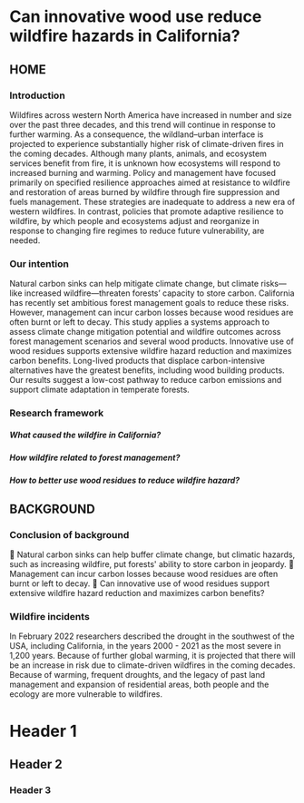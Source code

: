 # Can innovative wood use reduce wildfire hazards in California?

## HOME 

### Introduction

Wildfires across western North America have increased in number and size over the past three decades, and this trend will continue in response to further warming. As a consequence, the wildland–urban interface is projected to experience substantially higher risk of climate-driven fires in the coming decades. Although many plants, animals, and ecosystem services benefit from fire, it is unknown how ecosystems will respond to increased burning and warming. Policy and management have focused primarily on specified resilience approaches aimed at resistance to wildfire and restoration of areas burned by wildfire through fire suppression and fuels management. These strategies are inadequate to address a new era of western wildfires. In contrast, policies that promote adaptive resilience to wildfire, by which people and ecosystems adjust and reorganize in response to changing fire regimes to reduce future vulnerability, are needed.

### Our intention
Natural carbon sinks can help mitigate climate change, but climate risks—like increased wildfire—threaten forests’ capacity to store carbon. California has recently set ambitious forest management goals to reduce these risks. However, management can incur carbon losses because wood residues are often burnt or left to decay. This study applies a systems approach to assess climate change mitigation potential and wildfire outcomes across forest management scenarios and several wood products. Innovative use of wood residues supports extensive wildfire hazard reduction and maximizes carbon benefits. Long-lived products that displace carbon-intensive alternatives have the greatest benefits, including wood building products. Our results suggest a low-cost pathway to reduce carbon emissions and support climate adaptation in temperate forests. 

### Research framework
##### What caused the wildfire in California?
##### How wildfire related to forest management?
##### How to better use wood residues to reduce wildfire hazard?


## BACKGROUND 
### Conclusion of background
	Natural carbon sinks can help buffer climate change, but climatic hazards, such as increasing wildfire, put forests' ability to store carbon in jeopardy. 
	Management can incur carbon losses because wood residues are often burnt or left to decay.
	Can innovative use of wood residues support extensive wildfire hazard reduction and maximizes carbon benefits?

### Wildfire incidents
In February 2022 researchers described the drought in the southwest of the USA, including California, in the years 2000 - 2021 as the most severe in 1,200 years. Because of further global warming, it is projected that there will be an increase in risk due to climate-driven wildfires in the coming decades. Because of warming, frequent droughts, and the legacy of past land management and expansion of residential areas, both people and the ecology are more vulnerable to wildfires.

# Header 1
## Header 2
### Header 3

<script src="https://cdn.plot.ly/plotly-latest.min.js"></script>

<div>                            <div id="bee6c959-dc06-4013-a69b-c96fac743782" class="plotly-graph-div" style="height:500px; width:100%;"></div>            <script type="text/javascript">                                    window.PLOTLYENV=window.PLOTLYENV || {};                                    if (document.getElementById("bee6c959-dc06-4013-a69b-c96fac743782")) {                    Plotly.newPlot(                        "bee6c959-dc06-4013-a69b-c96fac743782",                        [{"lat":[37.765206,34.095286,33.835292,38.004922,34.139728,35.373292,34.085286,33.881683,37.871592,34.057361,33.867514,34.180839,34.216394,33.158092,33.831406,33.779742,39.728494,34.012236,32.640053,36.825228,34.073903,33.89585,37.977978,33.875294,33.641133,37.322997,37.687925,38.544906,35.768842,34.028622,33.940014,32.794772,34.068622,33.036986,33.119208,38.249358,38.677958,34.092233,33.709186,37.548269,36.746842,33.870292,33.773906,33.88835,34.142508,34.136119,36.32745,33.916403,37.668819,33.747519,34.426389,34.128344,33.660297,33.981681,33.720578,33.961681,33.683947,33.931958,32.767828,33.522525,33.668078,33.853628,34.686786,37.681875,38.134147,33.768322,34.052233,33.930292,36.961336,37.797428,37.302164,37.428272,33.600022,37.639097,34.016506,34.062511,33.942467,37.386053,38.297539,32.678108,33.618911,33.902236,38.107419,37.804364,33.195869,34.063344,33.787794,34.197506,34.579433,37.441883,33.889461,34.147786,33.782519,38.232417,33.983069,38.027975,33.872236,37.662431,34.055228,36.065231,34.1064,40.586539,34.055569,33.849183,37.485214,34.1064,37.935758,33.95335,38.790733,34.080564,38.752122,38.581572,36.677736,34.108344,33.426972,32.715328,37.774931,37.339386,37.724931,33.143372,37.562992,37.973536,37.779928,33.745572,34.420831,37.354108,34.391664,36.974117,34.953033,34.019453,38.440467,32.838383,34.269447,33.954736,37.654656,37.957703,37.368831,33.493639,34.107231,33.83585,37.73965,36.207728,37.494658,33.74585,37.593392,34.097511,38.356578,38.104086,34.274639,34.536108,36.330228,33.200036,37.910078,36.910231,34.068622,33.751342,33.979178,38.678517,33.888625,39.140447,34.033625],"lon":[-122.241636,-118.127014,-117.914503,-121.805789,-118.035344,-119.018711,-117.960897,-118.117011,-122.272747,-118.480511,-117.998117,-118.308967,-119.037603,-117.350594,-118.282017,-116.465292,-121.837478,-117.688944,-117.084197,-119.702919,-117.313656,-118.220072,-122.031072,-117.566439,-117.918669,-122.032183,-122.470208,-121.740517,-119.247053,-117.810336,-118.132569,-116.962528,-118.027567,-117.291983,-117.086422,-122.039967,-121.176058,-117.435047,-117.953669,-121.988572,-119.772586,-117.925339,-117.941447,-118.308961,-118.255075,-117.865339,-119.645683,-118.352575,-122.080797,-116.971967,-117.300878,-117.20865,-117.999225,-118.225072,-116.215561,-118.353131,-117.794694,-117.946172,-117.023083,-117.707553,-117.327261,-118.133956,-118.154164,-121.768008,-121.272219,-118.195617,-118.243686,-118.211461,-120.060717,-121.216053,-120.482967,-121.906625,-117.671994,-120.996878,-118.113753,-118.122847,-117.229672,-122.08385,-122.286864,-117.099197,-117.928947,-118.081733,-122.569703,-122.271114,-117.379483,-117.650889,-117.853111,-119.177053,-118.116461,-122.143019,-118.159792,-118.144517,-117.228647,-122.636653,-118.096736,-121.884681,-117.870336,-121.874678,-117.752306,-119.016767,-117.593108,-122.391675,-117.182539,-118.388408,-122.236356,-117.370325,-122.34775,-117.396156,-121.235783,-118.072847,-121.288006,-121.4944,-121.6555,-117.289764,-117.611992,-117.157256,-122.419417,-121.894956,-122.156078,-117.166144,-122.325525,-122.531086,-121.978014,-117.867833,-119.698189,-121.955236,-118.542586,-122.030797,-120.435719,-118.491192,-122.714431,-116.973917,-118.781483,-118.212017,-122.40775,-121.290781,-122.03635,-117.148364,-118.057847,-118.340628,-121.425222,-119.347339,-120.846594,-117.826167,-122.043831,-117.648389,-121.987744,-122.256636,-119.229006,-117.291158,-119.292058,-117.242536,-122.065183,-121.756894,-117.938953,-117.993992,-118.032844,-121.773297,-117.813111,-121.616911,-117.043086],"marker":{"color":"#CC543A","size":5},"text":["Alameda","Alhambra","Anaheim","Antioch","Arcadia","Bakersfield","Baldwin Park","Bellflower","Berkeley","Brentwood","Buena Park","Burbank","Camarillo","Carlsbad","Carson","Cathedral City","Chico","Chino","Chula Vista","Clovis","Colton","Compton","Concord","Corona","Costa Mesa","Cupertino","Daly City","Davis","Delano","Diamond Bar","Downey","El Cajon","El Monte","Encinitas","Escondido","Fairfield","Folsom","Fontana","Fountain Valley","Fremont","Fresno","Fullerton","Garden Grove","Gardena","Glendale","Glendora","Hanford","Hawthorne","Hayward","Hemet","Hesperia","Highland","Huntington Beach","Huntington Park","Indio","Inglewood","Irvine","La Habra","La Mesa","Laguna Niguel","Lake Elsinore","Lakewood","Lancaster","Livermore","Lodi","Long Beach","Los Angeles","Lynwood","Madera","Manteca","Merced","Milpitas","Mission Viejo","Modesto","Montebello","Monterey Park","Moreno Valley","Mountain View","Napa","National City","Newport Beach","Norwalk","Novato","Oakland","Oceanside","Ontario","Orange","Oxnard","Palmdale","Palo Alto","Paramount","Pasadena","Perris","Petaluma","Pico Rivera","Pittsburg","Placentia","Pleasanton","Pomona","Porterville","Rancho Cucamonga","Redding","Redlands","Redondo Beach","Redwood City","Rialto","Richmond","Riverside","Rocklin","Rosemead","Roseville","Sacramento","Salinas","San Bernardino","San Clemente","San Diego","San Francisco","San Jose","San Leandro","San Marcos","San Mateo","San Rafael","San Ramon","Santa Ana","Santa Barbara","Santa Clara","Santa Clarita","Santa Cruz","Santa Maria","Santa Monica","Santa Rosa","Santee","Simi Valley","South Gate","South San Francisco","Stockton","Sunnyvale","Temecula","Thousand Oaks","Torrance","Tracy","Tulare","Turlock","Tustin","Union City","Upland","Vacaville","Vallejo","Ventura","Victorville","Visalia","Vista","Walnut Creek","Watsonville","West Covina","Westminster","Whittier","Woodland","Yorba Linda","Yuba City","Yucaipa"],"type":"scattermapbox"},{"hoverinfo":"text","hovertemplate":"<b>Facility Name</b> bigcity2['close_plant_name'] <br><b>Distance to major city</b>bigcity2['close_plant_dist']","lat":[37.719987,35.576448,33.586491,37.719987,35.576448,35.547497,33.586491,33.586491,37.719987,35.547497,33.586491,35.547497,35.547497,33.586491,35.547497,33.586491,39.480996,33.586491,33.586491,36.688823,33.586491,35.547497,37.719987,33.586491,33.586491,37.090154,37.090154,38.524353,35.719097,33.586491,33.586491,33.586491,33.586491,33.586491,33.586491,38.524353,38.831829,33.586491,33.586491,37.719987,36.688823,33.586491,33.586491,35.547497,35.547497,33.586491,36.569581,35.547497,37.719987,33.586491,33.586491,33.586491,33.586491,35.547497,33.586491,35.547497,33.586491,33.586491,33.586491,33.586491,33.586491,33.586491,35.576448,37.719987,37.943945,33.586491,35.547497,35.547497,37.107146,37.912473,37.186982,37.719987,33.586491,37.718988,35.547497,35.576448,33.586491,37.090154,38.524353,33.586491,33.586491,33.586491,38.46454832,37.719987,33.586491,33.586491,33.586491,35.547497,35.576448,37.090154,33.586491,35.576448,33.586491,38.46454832,33.586491,37.719987,33.586491,37.719987,33.586491,35.953929,33.586491,40.675837,33.586491,35.547497,37.090154,33.586491,38.524353,33.586491,38.831829,35.576448,38.831829,38.691304,37.090154,33.586491,33.586491,33.586491,37.090154,37.090154,37.719987,33.586491,37.090154,38.46454832,37.719987,33.586491,35.547497,37.090154,35.547497,37.090154,35.719097,35.547497,38.46454832,33.586491,35.547497,35.547497,37.090154,37.943945,37.090154,33.586491,35.576448,35.547497,37.719987,35.95409644,37.718988,33.586491,37.719987,33.586491,38.524353,38.524353,35.547497,33.586491,36.569581,33.586491,37.719987,37.090154,33.586491,33.586491,33.586491,38.691304,33.586491,39.461387,33.586491],"lon":[-121.488451,-119.005818,-116.087907,-121.488451,-119.005818,-119.075265,-116.087907,-116.087907,-121.488451,-119.075265,-116.087907,-119.075265,-119.075265,-116.087907,-119.075265,-116.087907,-121.565567,-116.087907,-116.087907,-119.723405,-116.087907,-119.075265,-121.488451,-116.087907,-116.087907,-122.273326,-122.273326,-121.903077,-119.234588,-116.087907,-116.087907,-116.087907,-116.087907,-116.087907,-116.087907,-121.903077,-121.313601,-116.087907,-116.087907,-121.488451,-119.723405,-116.087907,-116.087907,-119.075265,-119.075265,-116.087907,-119.418984,-119.075265,-121.488451,-116.087907,-116.087907,-116.087907,-116.087907,-119.075265,-116.087907,-119.075265,-116.087907,-116.087907,-116.087907,-116.087907,-116.087907,-116.087907,-119.005818,-121.488451,-121.330053,-116.087907,-119.075265,-119.075265,-120.248871,-121.261706,-120.490162,-121.488451,-116.087907,-120.895545,-119.075265,-119.005818,-116.087907,-122.273326,-121.903077,-116.087907,-116.087907,-116.087907,-123.0410353,-121.488451,-116.087907,-116.087907,-116.087907,-119.075265,-119.005818,-122.273326,-116.087907,-119.005818,-116.087907,-123.0410353,-116.087907,-121.488451,-116.087907,-121.488451,-116.087907,-119.046308,-116.087907,-122.380149,-116.087907,-119.075265,-122.273326,-116.087907,-121.903077,-116.087907,-121.313601,-119.005818,-121.313601,-121.737132,-122.273326,-116.087907,-116.087907,-116.087907,-122.273326,-122.273326,-121.488451,-116.087907,-122.273326,-123.0410353,-121.488451,-116.087907,-119.075265,-122.273326,-119.075265,-122.273326,-119.234588,-119.075265,-123.0410353,-116.087907,-119.075265,-119.075265,-122.273326,-121.330053,-122.273326,-116.087907,-119.005818,-119.075265,-121.488451,-119.0489178,-120.895545,-116.087907,-121.488451,-116.087907,-121.903077,-121.903077,-119.075265,-116.087907,-119.418984,-116.087907,-121.488451,-122.273326,-116.087907,-116.087907,-116.087907,-121.737132,-116.087907,-121.556893,-116.087907],"marker":{"color":"#78C2C4","size":5},"text":["Tracy Biomass Power","DTE Mt. Poso Cogen","Greenleaf Desert View Power","Tracy Biomass Power","DTE Mt. Poso Cogen","Rio Bravo Poso Proposed Conversion","Greenleaf Desert View Power","Greenleaf Desert View Power","Tracy Biomass Power","Rio Bravo Poso Proposed Conversion","Greenleaf Desert View Power","Rio Bravo Poso Proposed Conversion","Rio Bravo Poso Proposed Conversion","Greenleaf Desert View Power","Rio Bravo Poso Proposed Conversion","Greenleaf Desert View Power","Covanta Pacific Oroville Power","Greenleaf Desert View Power","Greenleaf Desert View Power","Rio Bravo Fresno Biomass Power","Greenleaf Desert View Power","Rio Bravo Poso Proposed Conversion","Tracy Biomass Power","Greenleaf Desert View Power","Greenleaf Desert View Power","Big Creek Sawmill","Big Creek Sawmill","Dixon Ridge Farms Gasifier Power Pilot","Covanta Delano Power","Greenleaf Desert View Power","Greenleaf Desert View Power","Greenleaf Desert View Power","Greenleaf Desert View Power","Greenleaf Desert View Power","Greenleaf Desert View Power","Dixon Ridge Farms Gasifier Power Pilot","Rio Bravo Rocklin Biomass Power","Greenleaf Desert View Power","Greenleaf Desert View Power","Tracy Biomass Power","Rio Bravo Fresno Biomass Power","Greenleaf Desert View Power","Greenleaf Desert View Power","Rio Bravo Poso Proposed Conversion","Rio Bravo Poso Proposed Conversion","Greenleaf Desert View Power","Dinuba Energy","Rio Bravo Poso Proposed Conversion","Tracy Biomass Power","Greenleaf Desert View Power","Greenleaf Desert View Power","Greenleaf Desert View Power","Greenleaf Desert View Power","Rio Bravo Poso Proposed Conversion","Greenleaf Desert View Power","Rio Bravo Poso Proposed Conversion","Greenleaf Desert View Power","Greenleaf Desert View Power","Greenleaf Desert View Power","Greenleaf Desert View Power","Greenleaf Desert View Power","Greenleaf Desert View Power","DTE Mt. Poso Cogen","Tracy Biomass Power","DTE Stockton Biomass Power","Greenleaf Desert View Power","Rio Bravo Poso Proposed Conversion","Rio Bravo Poso Proposed Conversion","Chowchilla II Biomass Power","Stockton CoGen","Merced Power","Tracy Biomass Power","Greenleaf Desert View Power","Central Valley Ag Grinding","Rio Bravo Poso Proposed Conversion","DTE Mt. Poso Cogen","Greenleaf Desert View Power","Big Creek Sawmill","Dixon Ridge Farms Gasifier Power Pilot","Greenleaf Desert View Power","Greenleaf Desert View Power","Greenleaf Desert View Power","Berry's Sawmill, Inc.","Tracy Biomass Power","Greenleaf Desert View Power","Greenleaf Desert View Power","Greenleaf Desert View Power","Rio Bravo Poso Proposed Conversion","DTE Mt. Poso Cogen","Big Creek Sawmill","Greenleaf Desert View Power","DTE Mt. Poso Cogen","Greenleaf Desert View Power","Berry's Sawmill, Inc.","Greenleaf Desert View Power","Tracy Biomass Power","Greenleaf Desert View Power","Tracy Biomass Power","Greenleaf Desert View Power","Sierra Biomass Power Corp.","Greenleaf Desert View Power","Sierra Pacific (Redding Division)","Greenleaf Desert View Power","Rio Bravo Poso Proposed Conversion","Big Creek Sawmill","Greenleaf Desert View Power","Dixon Ridge Farms Gasifier Power Pilot","Greenleaf Desert View Power","Rio Bravo Rocklin Biomass Power","DTE Mt. Poso Cogen","Rio Bravo Rocklin Biomass Power","DTE Woodland Biomass Power","Big Creek Sawmill","Greenleaf Desert View Power","Greenleaf Desert View Power","Greenleaf Desert View Power","Big Creek Sawmill","Big Creek Sawmill","Tracy Biomass Power","Greenleaf Desert View Power","Big Creek Sawmill","Berry's Sawmill, Inc.","Tracy Biomass Power","Greenleaf Desert View Power","Rio Bravo Poso Proposed Conversion","Big Creek Sawmill","Rio Bravo Poso Proposed Conversion","Big Creek Sawmill","Covanta Delano Power","Rio Bravo Poso Proposed Conversion","Berry's Sawmill, Inc.","Greenleaf Desert View Power","Rio Bravo Poso Proposed Conversion","Rio Bravo Poso Proposed Conversion","Big Creek Sawmill","DTE Stockton Biomass Power","Big Creek Sawmill","Greenleaf Desert View Power","DTE Mt. Poso Cogen","Rio Bravo Poso Proposed Conversion","Tracy Biomass Power","Sierra Forest Products (Terra Bella)","Central Valley Ag Grinding","Greenleaf Desert View Power","Tracy Biomass Power","Greenleaf Desert View Power","Dixon Ridge Farms Gasifier Power Pilot","Dixon Ridge Farms Gasifier Power Pilot","Rio Bravo Poso Proposed Conversion","Greenleaf Desert View Power","Dinuba Energy","Greenleaf Desert View Power","Tracy Biomass Power","Big Creek Sawmill","Greenleaf Desert View Power","Greenleaf Desert View Power","Greenleaf Desert View Power","DTE Woodland Biomass Power","Greenleaf Desert View Power","Apex Lumber","Greenleaf Desert View Power"],"type":"scattermapbox"},{"lat":[37.765206,37.719987],"line":{"color":"grey","width":0.5},"lon":[-122.241636,-121.488451],"mode":"lines","opacity":0.8,"showlegend":false,"type":"scattermapbox"},{"lat":[34.095286,35.576448],"line":{"color":"grey","width":0.5},"lon":[-118.127014,-119.005818],"mode":"lines","opacity":0.8,"showlegend":false,"type":"scattermapbox"},{"lat":[33.835292,33.586491],"line":{"color":"grey","width":0.5},"lon":[-117.914503,-116.087907],"mode":"lines","opacity":0.8,"showlegend":false,"type":"scattermapbox"},{"lat":[38.004922,37.719987],"line":{"color":"grey","width":0.5},"lon":[-121.805789,-121.488451],"mode":"lines","opacity":0.8,"showlegend":false,"type":"scattermapbox"},{"lat":[34.139728,35.576448],"line":{"color":"grey","width":0.5},"lon":[-118.035344,-119.005818],"mode":"lines","opacity":0.8,"showlegend":false,"type":"scattermapbox"},{"lat":[35.373292,35.547497],"line":{"color":"grey","width":0.5},"lon":[-119.018711,-119.075265],"mode":"lines","opacity":0.8,"showlegend":false,"type":"scattermapbox"},{"lat":[34.085286,33.586491],"line":{"color":"grey","width":0.5},"lon":[-117.960897,-116.087907],"mode":"lines","opacity":0.8,"showlegend":false,"type":"scattermapbox"},{"lat":[33.881683,33.586491],"line":{"color":"grey","width":0.5},"lon":[-118.117011,-116.087907],"mode":"lines","opacity":0.8,"showlegend":false,"type":"scattermapbox"},{"lat":[37.871592,37.719987],"line":{"color":"grey","width":0.5},"lon":[-122.272747,-121.488451],"mode":"lines","opacity":0.8,"showlegend":false,"type":"scattermapbox"},{"lat":[34.057361,35.547497],"line":{"color":"grey","width":0.5},"lon":[-118.480511,-119.075265],"mode":"lines","opacity":0.8,"showlegend":false,"type":"scattermapbox"},{"lat":[33.867514,33.586491],"line":{"color":"grey","width":0.5},"lon":[-117.998117,-116.087907],"mode":"lines","opacity":0.8,"showlegend":false,"type":"scattermapbox"},{"lat":[34.180839,35.547497],"line":{"color":"grey","width":0.5},"lon":[-118.308967,-119.075265],"mode":"lines","opacity":0.8,"showlegend":false,"type":"scattermapbox"},{"lat":[34.216394,35.547497],"line":{"color":"grey","width":0.5},"lon":[-119.037603,-119.075265],"mode":"lines","opacity":0.8,"showlegend":false,"type":"scattermapbox"},{"lat":[33.158092,33.586491],"line":{"color":"grey","width":0.5},"lon":[-117.350594,-116.087907],"mode":"lines","opacity":0.8,"showlegend":false,"type":"scattermapbox"},{"lat":[33.831406,35.547497],"line":{"color":"grey","width":0.5},"lon":[-118.282017,-119.075265],"mode":"lines","opacity":0.8,"showlegend":false,"type":"scattermapbox"},{"lat":[33.779742,33.586491],"line":{"color":"grey","width":0.5},"lon":[-116.465292,-116.087907],"mode":"lines","opacity":0.8,"showlegend":false,"type":"scattermapbox"},{"lat":[39.728494,39.480996],"line":{"color":"grey","width":0.5},"lon":[-121.837478,-121.565567],"mode":"lines","opacity":0.8,"showlegend":false,"type":"scattermapbox"},{"lat":[34.012236,33.586491],"line":{"color":"grey","width":0.5},"lon":[-117.688944,-116.087907],"mode":"lines","opacity":0.8,"showlegend":false,"type":"scattermapbox"},{"lat":[32.640053,33.586491],"line":{"color":"grey","width":0.5},"lon":[-117.084197,-116.087907],"mode":"lines","opacity":0.8,"showlegend":false,"type":"scattermapbox"},{"lat":[36.825228,36.688823],"line":{"color":"grey","width":0.5},"lon":[-119.702919,-119.723405],"mode":"lines","opacity":0.8,"showlegend":false,"type":"scattermapbox"},{"lat":[34.073903,33.586491],"line":{"color":"grey","width":0.5},"lon":[-117.313656,-116.087907],"mode":"lines","opacity":0.8,"showlegend":false,"type":"scattermapbox"},{"lat":[33.89585,35.547497],"line":{"color":"grey","width":0.5},"lon":[-118.220072,-119.075265],"mode":"lines","opacity":0.8,"showlegend":false,"type":"scattermapbox"},{"lat":[37.977978,37.719987],"line":{"color":"grey","width":0.5},"lon":[-122.031072,-121.488451],"mode":"lines","opacity":0.8,"showlegend":false,"type":"scattermapbox"},{"lat":[33.875294,33.586491],"line":{"color":"grey","width":0.5},"lon":[-117.566439,-116.087907],"mode":"lines","opacity":0.8,"showlegend":false,"type":"scattermapbox"},{"lat":[33.641133,33.586491],"line":{"color":"grey","width":0.5},"lon":[-117.918669,-116.087907],"mode":"lines","opacity":0.8,"showlegend":false,"type":"scattermapbox"},{"lat":[37.322997,37.090154],"line":{"color":"grey","width":0.5},"lon":[-122.032183,-122.273326],"mode":"lines","opacity":0.8,"showlegend":false,"type":"scattermapbox"},{"lat":[37.687925,37.090154],"line":{"color":"grey","width":0.5},"lon":[-122.470208,-122.273326],"mode":"lines","opacity":0.8,"showlegend":false,"type":"scattermapbox"},{"lat":[38.544906,38.524353],"line":{"color":"grey","width":0.5},"lon":[-121.740517,-121.903077],"mode":"lines","opacity":0.8,"showlegend":false,"type":"scattermapbox"},{"lat":[35.768842,35.719097],"line":{"color":"grey","width":0.5},"lon":[-119.247053,-119.234588],"mode":"lines","opacity":0.8,"showlegend":false,"type":"scattermapbox"},{"lat":[34.028622,33.586491],"line":{"color":"grey","width":0.5},"lon":[-117.810336,-116.087907],"mode":"lines","opacity":0.8,"showlegend":false,"type":"scattermapbox"},{"lat":[33.940014,33.586491],"line":{"color":"grey","width":0.5},"lon":[-118.132569,-116.087907],"mode":"lines","opacity":0.8,"showlegend":false,"type":"scattermapbox"},{"lat":[32.794772,33.586491],"line":{"color":"grey","width":0.5},"lon":[-116.962528,-116.087907],"mode":"lines","opacity":0.8,"showlegend":false,"type":"scattermapbox"},{"lat":[34.068622,33.586491],"line":{"color":"grey","width":0.5},"lon":[-118.027567,-116.087907],"mode":"lines","opacity":0.8,"showlegend":false,"type":"scattermapbox"},{"lat":[33.036986,33.586491],"line":{"color":"grey","width":0.5},"lon":[-117.291983,-116.087907],"mode":"lines","opacity":0.8,"showlegend":false,"type":"scattermapbox"},{"lat":[33.119208,33.586491],"line":{"color":"grey","width":0.5},"lon":[-117.086422,-116.087907],"mode":"lines","opacity":0.8,"showlegend":false,"type":"scattermapbox"},{"lat":[38.249358,38.524353],"line":{"color":"grey","width":0.5},"lon":[-122.039967,-121.903077],"mode":"lines","opacity":0.8,"showlegend":false,"type":"scattermapbox"},{"lat":[38.677958,38.831829],"line":{"color":"grey","width":0.5},"lon":[-121.176058,-121.313601],"mode":"lines","opacity":0.8,"showlegend":false,"type":"scattermapbox"},{"lat":[34.092233,33.586491],"line":{"color":"grey","width":0.5},"lon":[-117.435047,-116.087907],"mode":"lines","opacity":0.8,"showlegend":false,"type":"scattermapbox"},{"lat":[33.709186,33.586491],"line":{"color":"grey","width":0.5},"lon":[-117.953669,-116.087907],"mode":"lines","opacity":0.8,"showlegend":false,"type":"scattermapbox"},{"lat":[37.548269,37.719987],"line":{"color":"grey","width":0.5},"lon":[-121.988572,-121.488451],"mode":"lines","opacity":0.8,"showlegend":false,"type":"scattermapbox"},{"lat":[36.746842,36.688823],"line":{"color":"grey","width":0.5},"lon":[-119.772586,-119.723405],"mode":"lines","opacity":0.8,"showlegend":false,"type":"scattermapbox"},{"lat":[33.870292,33.586491],"line":{"color":"grey","width":0.5},"lon":[-117.925339,-116.087907],"mode":"lines","opacity":0.8,"showlegend":false,"type":"scattermapbox"},{"lat":[33.773906,33.586491],"line":{"color":"grey","width":0.5},"lon":[-117.941447,-116.087907],"mode":"lines","opacity":0.8,"showlegend":false,"type":"scattermapbox"},{"lat":[33.88835,35.547497],"line":{"color":"grey","width":0.5},"lon":[-118.308961,-119.075265],"mode":"lines","opacity":0.8,"showlegend":false,"type":"scattermapbox"},{"lat":[34.142508,35.547497],"line":{"color":"grey","width":0.5},"lon":[-118.255075,-119.075265],"mode":"lines","opacity":0.8,"showlegend":false,"type":"scattermapbox"},{"lat":[34.136119,33.586491],"line":{"color":"grey","width":0.5},"lon":[-117.865339,-116.087907],"mode":"lines","opacity":0.8,"showlegend":false,"type":"scattermapbox"},{"lat":[36.32745,36.569581],"line":{"color":"grey","width":0.5},"lon":[-119.645683,-119.418984],"mode":"lines","opacity":0.8,"showlegend":false,"type":"scattermapbox"},{"lat":[33.916403,35.547497],"line":{"color":"grey","width":0.5},"lon":[-118.352575,-119.075265],"mode":"lines","opacity":0.8,"showlegend":false,"type":"scattermapbox"},{"lat":[37.668819,37.719987],"line":{"color":"grey","width":0.5},"lon":[-122.080797,-121.488451],"mode":"lines","opacity":0.8,"showlegend":false,"type":"scattermapbox"},{"lat":[33.747519,33.586491],"line":{"color":"grey","width":0.5},"lon":[-116.971967,-116.087907],"mode":"lines","opacity":0.8,"showlegend":false,"type":"scattermapbox"},{"lat":[34.426389,33.586491],"line":{"color":"grey","width":0.5},"lon":[-117.300878,-116.087907],"mode":"lines","opacity":0.8,"showlegend":false,"type":"scattermapbox"},{"lat":[34.128344,33.586491],"line":{"color":"grey","width":0.5},"lon":[-117.20865,-116.087907],"mode":"lines","opacity":0.8,"showlegend":false,"type":"scattermapbox"},{"lat":[33.660297,33.586491],"line":{"color":"grey","width":0.5},"lon":[-117.999225,-116.087907],"mode":"lines","opacity":0.8,"showlegend":false,"type":"scattermapbox"},{"lat":[33.981681,35.547497],"line":{"color":"grey","width":0.5},"lon":[-118.225072,-119.075265],"mode":"lines","opacity":0.8,"showlegend":false,"type":"scattermapbox"},{"lat":[33.720578,33.586491],"line":{"color":"grey","width":0.5},"lon":[-116.215561,-116.087907],"mode":"lines","opacity":0.8,"showlegend":false,"type":"scattermapbox"},{"lat":[33.961681,35.547497],"line":{"color":"grey","width":0.5},"lon":[-118.353131,-119.075265],"mode":"lines","opacity":0.8,"showlegend":false,"type":"scattermapbox"},{"lat":[33.683947,33.586491],"line":{"color":"grey","width":0.5},"lon":[-117.794694,-116.087907],"mode":"lines","opacity":0.8,"showlegend":false,"type":"scattermapbox"},{"lat":[33.931958,33.586491],"line":{"color":"grey","width":0.5},"lon":[-117.946172,-116.087907],"mode":"lines","opacity":0.8,"showlegend":false,"type":"scattermapbox"},{"lat":[32.767828,33.586491],"line":{"color":"grey","width":0.5},"lon":[-117.023083,-116.087907],"mode":"lines","opacity":0.8,"showlegend":false,"type":"scattermapbox"},{"lat":[33.522525,33.586491],"line":{"color":"grey","width":0.5},"lon":[-117.707553,-116.087907],"mode":"lines","opacity":0.8,"showlegend":false,"type":"scattermapbox"},{"lat":[33.668078,33.586491],"line":{"color":"grey","width":0.5},"lon":[-117.327261,-116.087907],"mode":"lines","opacity":0.8,"showlegend":false,"type":"scattermapbox"},{"lat":[33.853628,33.586491],"line":{"color":"grey","width":0.5},"lon":[-118.133956,-116.087907],"mode":"lines","opacity":0.8,"showlegend":false,"type":"scattermapbox"},{"lat":[34.686786,35.576448],"line":{"color":"grey","width":0.5},"lon":[-118.154164,-119.005818],"mode":"lines","opacity":0.8,"showlegend":false,"type":"scattermapbox"},{"lat":[37.681875,37.719987],"line":{"color":"grey","width":0.5},"lon":[-121.768008,-121.488451],"mode":"lines","opacity":0.8,"showlegend":false,"type":"scattermapbox"},{"lat":[38.134147,37.943945],"line":{"color":"grey","width":0.5},"lon":[-121.272219,-121.330053],"mode":"lines","opacity":0.8,"showlegend":false,"type":"scattermapbox"},{"lat":[33.768322,33.586491],"line":{"color":"grey","width":0.5},"lon":[-118.195617,-116.087907],"mode":"lines","opacity":0.8,"showlegend":false,"type":"scattermapbox"},{"lat":[34.052233,35.547497],"line":{"color":"grey","width":0.5},"lon":[-118.243686,-119.075265],"mode":"lines","opacity":0.8,"showlegend":false,"type":"scattermapbox"},{"lat":[33.930292,35.547497],"line":{"color":"grey","width":0.5},"lon":[-118.211461,-119.075265],"mode":"lines","opacity":0.8,"showlegend":false,"type":"scattermapbox"},{"lat":[36.961336,37.107146],"line":{"color":"grey","width":0.5},"lon":[-120.060717,-120.248871],"mode":"lines","opacity":0.8,"showlegend":false,"type":"scattermapbox"},{"lat":[37.797428,37.912473],"line":{"color":"grey","width":0.5},"lon":[-121.216053,-121.261706],"mode":"lines","opacity":0.8,"showlegend":false,"type":"scattermapbox"},{"lat":[37.302164,37.186982],"line":{"color":"grey","width":0.5},"lon":[-120.482967,-120.490162],"mode":"lines","opacity":0.8,"showlegend":false,"type":"scattermapbox"},{"lat":[37.428272,37.719987],"line":{"color":"grey","width":0.5},"lon":[-121.906625,-121.488451],"mode":"lines","opacity":0.8,"showlegend":false,"type":"scattermapbox"},{"lat":[33.600022,33.586491],"line":{"color":"grey","width":0.5},"lon":[-117.671994,-116.087907],"mode":"lines","opacity":0.8,"showlegend":false,"type":"scattermapbox"},{"lat":[37.639097,37.718988],"line":{"color":"grey","width":0.5},"lon":[-120.996878,-120.895545],"mode":"lines","opacity":0.8,"showlegend":false,"type":"scattermapbox"},{"lat":[34.016506,35.547497],"line":{"color":"grey","width":0.5},"lon":[-118.113753,-119.075265],"mode":"lines","opacity":0.8,"showlegend":false,"type":"scattermapbox"},{"lat":[34.062511,35.576448],"line":{"color":"grey","width":0.5},"lon":[-118.122847,-119.005818],"mode":"lines","opacity":0.8,"showlegend":false,"type":"scattermapbox"},{"lat":[33.942467,33.586491],"line":{"color":"grey","width":0.5},"lon":[-117.229672,-116.087907],"mode":"lines","opacity":0.8,"showlegend":false,"type":"scattermapbox"},{"lat":[37.386053,37.090154],"line":{"color":"grey","width":0.5},"lon":[-122.08385,-122.273326],"mode":"lines","opacity":0.8,"showlegend":false,"type":"scattermapbox"},{"lat":[38.297539,38.524353],"line":{"color":"grey","width":0.5},"lon":[-122.286864,-121.903077],"mode":"lines","opacity":0.8,"showlegend":false,"type":"scattermapbox"},{"lat":[32.678108,33.586491],"line":{"color":"grey","width":0.5},"lon":[-117.099197,-116.087907],"mode":"lines","opacity":0.8,"showlegend":false,"type":"scattermapbox"},{"lat":[33.618911,33.586491],"line":{"color":"grey","width":0.5},"lon":[-117.928947,-116.087907],"mode":"lines","opacity":0.8,"showlegend":false,"type":"scattermapbox"},{"lat":[33.902236,33.586491],"line":{"color":"grey","width":0.5},"lon":[-118.081733,-116.087907],"mode":"lines","opacity":0.8,"showlegend":false,"type":"scattermapbox"},{"lat":[38.107419,38.46454832],"line":{"color":"grey","width":0.5},"lon":[-122.569703,-123.0410353],"mode":"lines","opacity":0.8,"showlegend":false,"type":"scattermapbox"},{"lat":[37.804364,37.719987],"line":{"color":"grey","width":0.5},"lon":[-122.271114,-121.488451],"mode":"lines","opacity":0.8,"showlegend":false,"type":"scattermapbox"},{"lat":[33.195869,33.586491],"line":{"color":"grey","width":0.5},"lon":[-117.379483,-116.087907],"mode":"lines","opacity":0.8,"showlegend":false,"type":"scattermapbox"},{"lat":[34.063344,33.586491],"line":{"color":"grey","width":0.5},"lon":[-117.650889,-116.087907],"mode":"lines","opacity":0.8,"showlegend":false,"type":"scattermapbox"},{"lat":[33.787794,33.586491],"line":{"color":"grey","width":0.5},"lon":[-117.853111,-116.087907],"mode":"lines","opacity":0.8,"showlegend":false,"type":"scattermapbox"},{"lat":[34.197506,35.547497],"line":{"color":"grey","width":0.5},"lon":[-119.177053,-119.075265],"mode":"lines","opacity":0.8,"showlegend":false,"type":"scattermapbox"},{"lat":[34.579433,35.576448],"line":{"color":"grey","width":0.5},"lon":[-118.116461,-119.005818],"mode":"lines","opacity":0.8,"showlegend":false,"type":"scattermapbox"},{"lat":[37.441883,37.090154],"line":{"color":"grey","width":0.5},"lon":[-122.143019,-122.273326],"mode":"lines","opacity":0.8,"showlegend":false,"type":"scattermapbox"},{"lat":[33.889461,33.586491],"line":{"color":"grey","width":0.5},"lon":[-118.159792,-116.087907],"mode":"lines","opacity":0.8,"showlegend":false,"type":"scattermapbox"},{"lat":[34.147786,35.576448],"line":{"color":"grey","width":0.5},"lon":[-118.144517,-119.005818],"mode":"lines","opacity":0.8,"showlegend":false,"type":"scattermapbox"},{"lat":[33.782519,33.586491],"line":{"color":"grey","width":0.5},"lon":[-117.228647,-116.087907],"mode":"lines","opacity":0.8,"showlegend":false,"type":"scattermapbox"},{"lat":[38.232417,38.46454832],"line":{"color":"grey","width":0.5},"lon":[-122.636653,-123.0410353],"mode":"lines","opacity":0.8,"showlegend":false,"type":"scattermapbox"},{"lat":[33.983069,33.586491],"line":{"color":"grey","width":0.5},"lon":[-118.096736,-116.087907],"mode":"lines","opacity":0.8,"showlegend":false,"type":"scattermapbox"},{"lat":[38.027975,37.719987],"line":{"color":"grey","width":0.5},"lon":[-121.884681,-121.488451],"mode":"lines","opacity":0.8,"showlegend":false,"type":"scattermapbox"},{"lat":[33.872236,33.586491],"line":{"color":"grey","width":0.5},"lon":[-117.870336,-116.087907],"mode":"lines","opacity":0.8,"showlegend":false,"type":"scattermapbox"},{"lat":[37.662431,37.719987],"line":{"color":"grey","width":0.5},"lon":[-121.874678,-121.488451],"mode":"lines","opacity":0.8,"showlegend":false,"type":"scattermapbox"},{"lat":[34.055228,33.586491],"line":{"color":"grey","width":0.5},"lon":[-117.752306,-116.087907],"mode":"lines","opacity":0.8,"showlegend":false,"type":"scattermapbox"},{"lat":[36.065231,35.953929],"line":{"color":"grey","width":0.5},"lon":[-119.016767,-119.046308],"mode":"lines","opacity":0.8,"showlegend":false,"type":"scattermapbox"},{"lat":[34.1064,33.586491],"line":{"color":"grey","width":0.5},"lon":[-117.593108,-116.087907],"mode":"lines","opacity":0.8,"showlegend":false,"type":"scattermapbox"},{"lat":[40.586539,40.675837],"line":{"color":"grey","width":0.5},"lon":[-122.391675,-122.380149],"mode":"lines","opacity":0.8,"showlegend":false,"type":"scattermapbox"},{"lat":[34.055569,33.586491],"line":{"color":"grey","width":0.5},"lon":[-117.182539,-116.087907],"mode":"lines","opacity":0.8,"showlegend":false,"type":"scattermapbox"},{"lat":[33.849183,35.547497],"line":{"color":"grey","width":0.5},"lon":[-118.388408,-119.075265],"mode":"lines","opacity":0.8,"showlegend":false,"type":"scattermapbox"},{"lat":[37.485214,37.090154],"line":{"color":"grey","width":0.5},"lon":[-122.236356,-122.273326],"mode":"lines","opacity":0.8,"showlegend":false,"type":"scattermapbox"},{"lat":[34.1064,33.586491],"line":{"color":"grey","width":0.5},"lon":[-117.370325,-116.087907],"mode":"lines","opacity":0.8,"showlegend":false,"type":"scattermapbox"},{"lat":[37.935758,38.524353],"line":{"color":"grey","width":0.5},"lon":[-122.34775,-121.903077],"mode":"lines","opacity":0.8,"showlegend":false,"type":"scattermapbox"},{"lat":[33.95335,33.586491],"line":{"color":"grey","width":0.5},"lon":[-117.396156,-116.087907],"mode":"lines","opacity":0.8,"showlegend":false,"type":"scattermapbox"},{"lat":[38.790733,38.831829],"line":{"color":"grey","width":0.5},"lon":[-121.235783,-121.313601],"mode":"lines","opacity":0.8,"showlegend":false,"type":"scattermapbox"},{"lat":[34.080564,35.576448],"line":{"color":"grey","width":0.5},"lon":[-118.072847,-119.005818],"mode":"lines","opacity":0.8,"showlegend":false,"type":"scattermapbox"},{"lat":[38.752122,38.831829],"line":{"color":"grey","width":0.5},"lon":[-121.288006,-121.313601],"mode":"lines","opacity":0.8,"showlegend":false,"type":"scattermapbox"},{"lat":[38.581572,38.691304],"line":{"color":"grey","width":0.5},"lon":[-121.4944,-121.737132],"mode":"lines","opacity":0.8,"showlegend":false,"type":"scattermapbox"},{"lat":[36.677736,37.090154],"line":{"color":"grey","width":0.5},"lon":[-121.6555,-122.273326],"mode":"lines","opacity":0.8,"showlegend":false,"type":"scattermapbox"},{"lat":[34.108344,33.586491],"line":{"color":"grey","width":0.5},"lon":[-117.289764,-116.087907],"mode":"lines","opacity":0.8,"showlegend":false,"type":"scattermapbox"},{"lat":[33.426972,33.586491],"line":{"color":"grey","width":0.5},"lon":[-117.611992,-116.087907],"mode":"lines","opacity":0.8,"showlegend":false,"type":"scattermapbox"},{"lat":[32.715328,33.586491],"line":{"color":"grey","width":0.5},"lon":[-117.157256,-116.087907],"mode":"lines","opacity":0.8,"showlegend":false,"type":"scattermapbox"},{"lat":[37.774931,37.090154],"line":{"color":"grey","width":0.5},"lon":[-122.419417,-122.273326],"mode":"lines","opacity":0.8,"showlegend":false,"type":"scattermapbox"},{"lat":[37.339386,37.090154],"line":{"color":"grey","width":0.5},"lon":[-121.894956,-122.273326],"mode":"lines","opacity":0.8,"showlegend":false,"type":"scattermapbox"},{"lat":[37.724931,37.719987],"line":{"color":"grey","width":0.5},"lon":[-122.156078,-121.488451],"mode":"lines","opacity":0.8,"showlegend":false,"type":"scattermapbox"},{"lat":[33.143372,33.586491],"line":{"color":"grey","width":0.5},"lon":[-117.166144,-116.087907],"mode":"lines","opacity":0.8,"showlegend":false,"type":"scattermapbox"},{"lat":[37.562992,37.090154],"line":{"color":"grey","width":0.5},"lon":[-122.325525,-122.273326],"mode":"lines","opacity":0.8,"showlegend":false,"type":"scattermapbox"},{"lat":[37.973536,38.46454832],"line":{"color":"grey","width":0.5},"lon":[-122.531086,-123.0410353],"mode":"lines","opacity":0.8,"showlegend":false,"type":"scattermapbox"},{"lat":[37.779928,37.719987],"line":{"color":"grey","width":0.5},"lon":[-121.978014,-121.488451],"mode":"lines","opacity":0.8,"showlegend":false,"type":"scattermapbox"},{"lat":[33.745572,33.586491],"line":{"color":"grey","width":0.5},"lon":[-117.867833,-116.087907],"mode":"lines","opacity":0.8,"showlegend":false,"type":"scattermapbox"},{"lat":[34.420831,35.547497],"line":{"color":"grey","width":0.5},"lon":[-119.698189,-119.075265],"mode":"lines","opacity":0.8,"showlegend":false,"type":"scattermapbox"},{"lat":[37.354108,37.090154],"line":{"color":"grey","width":0.5},"lon":[-121.955236,-122.273326],"mode":"lines","opacity":0.8,"showlegend":false,"type":"scattermapbox"},{"lat":[34.391664,35.547497],"line":{"color":"grey","width":0.5},"lon":[-118.542586,-119.075265],"mode":"lines","opacity":0.8,"showlegend":false,"type":"scattermapbox"},{"lat":[36.974117,37.090154],"line":{"color":"grey","width":0.5},"lon":[-122.030797,-122.273326],"mode":"lines","opacity":0.8,"showlegend":false,"type":"scattermapbox"},{"lat":[34.953033,35.719097],"line":{"color":"grey","width":0.5},"lon":[-120.435719,-119.234588],"mode":"lines","opacity":0.8,"showlegend":false,"type":"scattermapbox"},{"lat":[34.019453,35.547497],"line":{"color":"grey","width":0.5},"lon":[-118.491192,-119.075265],"mode":"lines","opacity":0.8,"showlegend":false,"type":"scattermapbox"},{"lat":[38.440467,38.46454832],"line":{"color":"grey","width":0.5},"lon":[-122.714431,-123.0410353],"mode":"lines","opacity":0.8,"showlegend":false,"type":"scattermapbox"},{"lat":[32.838383,33.586491],"line":{"color":"grey","width":0.5},"lon":[-116.973917,-116.087907],"mode":"lines","opacity":0.8,"showlegend":false,"type":"scattermapbox"},{"lat":[34.269447,35.547497],"line":{"color":"grey","width":0.5},"lon":[-118.781483,-119.075265],"mode":"lines","opacity":0.8,"showlegend":false,"type":"scattermapbox"},{"lat":[33.954736,35.547497],"line":{"color":"grey","width":0.5},"lon":[-118.212017,-119.075265],"mode":"lines","opacity":0.8,"showlegend":false,"type":"scattermapbox"},{"lat":[37.654656,37.090154],"line":{"color":"grey","width":0.5},"lon":[-122.40775,-122.273326],"mode":"lines","opacity":0.8,"showlegend":false,"type":"scattermapbox"},{"lat":[37.957703,37.943945],"line":{"color":"grey","width":0.5},"lon":[-121.290781,-121.330053],"mode":"lines","opacity":0.8,"showlegend":false,"type":"scattermapbox"},{"lat":[37.368831,37.090154],"line":{"color":"grey","width":0.5},"lon":[-122.03635,-122.273326],"mode":"lines","opacity":0.8,"showlegend":false,"type":"scattermapbox"},{"lat":[33.493639,33.586491],"line":{"color":"grey","width":0.5},"lon":[-117.148364,-116.087907],"mode":"lines","opacity":0.8,"showlegend":false,"type":"scattermapbox"},{"lat":[34.107231,35.576448],"line":{"color":"grey","width":0.5},"lon":[-118.057847,-119.005818],"mode":"lines","opacity":0.8,"showlegend":false,"type":"scattermapbox"},{"lat":[33.83585,35.547497],"line":{"color":"grey","width":0.5},"lon":[-118.340628,-119.075265],"mode":"lines","opacity":0.8,"showlegend":false,"type":"scattermapbox"},{"lat":[37.73965,37.719987],"line":{"color":"grey","width":0.5},"lon":[-121.425222,-121.488451],"mode":"lines","opacity":0.8,"showlegend":false,"type":"scattermapbox"},{"lat":[36.207728,35.95409644],"line":{"color":"grey","width":0.5},"lon":[-119.347339,-119.0489178],"mode":"lines","opacity":0.8,"showlegend":false,"type":"scattermapbox"},{"lat":[37.494658,37.718988],"line":{"color":"grey","width":0.5},"lon":[-120.846594,-120.895545],"mode":"lines","opacity":0.8,"showlegend":false,"type":"scattermapbox"},{"lat":[33.74585,33.586491],"line":{"color":"grey","width":0.5},"lon":[-117.826167,-116.087907],"mode":"lines","opacity":0.8,"showlegend":false,"type":"scattermapbox"},{"lat":[37.593392,37.719987],"line":{"color":"grey","width":0.5},"lon":[-122.043831,-121.488451],"mode":"lines","opacity":0.8,"showlegend":false,"type":"scattermapbox"},{"lat":[34.097511,33.586491],"line":{"color":"grey","width":0.5},"lon":[-117.648389,-116.087907],"mode":"lines","opacity":0.8,"showlegend":false,"type":"scattermapbox"},{"lat":[38.356578,38.524353],"line":{"color":"grey","width":0.5},"lon":[-121.987744,-121.903077],"mode":"lines","opacity":0.8,"showlegend":false,"type":"scattermapbox"},{"lat":[38.104086,38.524353],"line":{"color":"grey","width":0.5},"lon":[-122.256636,-121.903077],"mode":"lines","opacity":0.8,"showlegend":false,"type":"scattermapbox"},{"lat":[34.274639,35.547497],"line":{"color":"grey","width":0.5},"lon":[-119.229006,-119.075265],"mode":"lines","opacity":0.8,"showlegend":false,"type":"scattermapbox"},{"lat":[34.536108,33.586491],"line":{"color":"grey","width":0.5},"lon":[-117.291158,-116.087907],"mode":"lines","opacity":0.8,"showlegend":false,"type":"scattermapbox"},{"lat":[36.330228,36.569581],"line":{"color":"grey","width":0.5},"lon":[-119.292058,-119.418984],"mode":"lines","opacity":0.8,"showlegend":false,"type":"scattermapbox"},{"lat":[33.200036,33.586491],"line":{"color":"grey","width":0.5},"lon":[-117.242536,-116.087907],"mode":"lines","opacity":0.8,"showlegend":false,"type":"scattermapbox"},{"lat":[37.910078,37.719987],"line":{"color":"grey","width":0.5},"lon":[-122.065183,-121.488451],"mode":"lines","opacity":0.8,"showlegend":false,"type":"scattermapbox"},{"lat":[36.910231,37.090154],"line":{"color":"grey","width":0.5},"lon":[-121.756894,-122.273326],"mode":"lines","opacity":0.8,"showlegend":false,"type":"scattermapbox"},{"lat":[34.068622,33.586491],"line":{"color":"grey","width":0.5},"lon":[-117.938953,-116.087907],"mode":"lines","opacity":0.8,"showlegend":false,"type":"scattermapbox"},{"lat":[33.751342,33.586491],"line":{"color":"grey","width":0.5},"lon":[-117.993992,-116.087907],"mode":"lines","opacity":0.8,"showlegend":false,"type":"scattermapbox"},{"lat":[33.979178,33.586491],"line":{"color":"grey","width":0.5},"lon":[-118.032844,-116.087907],"mode":"lines","opacity":0.8,"showlegend":false,"type":"scattermapbox"},{"lat":[38.678517,38.691304],"line":{"color":"grey","width":0.5},"lon":[-121.773297,-121.737132],"mode":"lines","opacity":0.8,"showlegend":false,"type":"scattermapbox"},{"lat":[33.888625,33.586491],"line":{"color":"grey","width":0.5},"lon":[-117.813111,-116.087907],"mode":"lines","opacity":0.8,"showlegend":false,"type":"scattermapbox"},{"lat":[39.140447,39.461387],"line":{"color":"grey","width":0.5},"lon":[-121.616911,-121.556893],"mode":"lines","opacity":0.8,"showlegend":false,"type":"scattermapbox"},{"lat":[34.033625,33.586491],"line":{"color":"grey","width":0.5},"lon":[-117.043086,-116.087907],"mode":"lines","opacity":0.8,"showlegend":false,"type":"scattermapbox"}],                        {"height":500,"mapbox":{"accesstoken":"pk.eyJ1IjoicWluZ2RvbmciLCJhIjoiY2wwaDBxbDNmMDQybTNrcG56Z3BnMDB1bSJ9.mQVcMNxXrnzKwuedYEcdAg","center":{"lat":36,"lon":-119},"style":"dark","zoom":5},"margin":{"b":0,"l":0,"r":0,"t":0},"showlegend":false,"template":{"data":{"barpolar":[{"marker":{"line":{"color":"#E5ECF6","width":0.5},"pattern":{"fillmode":"overlay","size":10,"solidity":0.2}},"type":"barpolar"}],"bar":[{"error_x":{"color":"#2a3f5f"},"error_y":{"color":"#2a3f5f"},"marker":{"line":{"color":"#E5ECF6","width":0.5},"pattern":{"fillmode":"overlay","size":10,"solidity":0.2}},"type":"bar"}],"carpet":[{"aaxis":{"endlinecolor":"#2a3f5f","gridcolor":"white","linecolor":"white","minorgridcolor":"white","startlinecolor":"#2a3f5f"},"baxis":{"endlinecolor":"#2a3f5f","gridcolor":"white","linecolor":"white","minorgridcolor":"white","startlinecolor":"#2a3f5f"},"type":"carpet"}],"choropleth":[{"colorbar":{"outlinewidth":0,"ticks":""},"type":"choropleth"}],"contourcarpet":[{"colorbar":{"outlinewidth":0,"ticks":""},"type":"contourcarpet"}],"contour":[{"colorbar":{"outlinewidth":0,"ticks":""},"colorscale":[[0.0,"#0d0887"],[0.1111111111111111,"#46039f"],[0.2222222222222222,"#7201a8"],[0.3333333333333333,"#9c179e"],[0.4444444444444444,"#bd3786"],[0.5555555555555556,"#d8576b"],[0.6666666666666666,"#ed7953"],[0.7777777777777778,"#fb9f3a"],[0.8888888888888888,"#fdca26"],[1.0,"#f0f921"]],"type":"contour"}],"heatmapgl":[{"colorbar":{"outlinewidth":0,"ticks":""},"colorscale":[[0.0,"#0d0887"],[0.1111111111111111,"#46039f"],[0.2222222222222222,"#7201a8"],[0.3333333333333333,"#9c179e"],[0.4444444444444444,"#bd3786"],[0.5555555555555556,"#d8576b"],[0.6666666666666666,"#ed7953"],[0.7777777777777778,"#fb9f3a"],[0.8888888888888888,"#fdca26"],[1.0,"#f0f921"]],"type":"heatmapgl"}],"heatmap":[{"colorbar":{"outlinewidth":0,"ticks":""},"colorscale":[[0.0,"#0d0887"],[0.1111111111111111,"#46039f"],[0.2222222222222222,"#7201a8"],[0.3333333333333333,"#9c179e"],[0.4444444444444444,"#bd3786"],[0.5555555555555556,"#d8576b"],[0.6666666666666666,"#ed7953"],[0.7777777777777778,"#fb9f3a"],[0.8888888888888888,"#fdca26"],[1.0,"#f0f921"]],"type":"heatmap"}],"histogram2dcontour":[{"colorbar":{"outlinewidth":0,"ticks":""},"colorscale":[[0.0,"#0d0887"],[0.1111111111111111,"#46039f"],[0.2222222222222222,"#7201a8"],[0.3333333333333333,"#9c179e"],[0.4444444444444444,"#bd3786"],[0.5555555555555556,"#d8576b"],[0.6666666666666666,"#ed7953"],[0.7777777777777778,"#fb9f3a"],[0.8888888888888888,"#fdca26"],[1.0,"#f0f921"]],"type":"histogram2dcontour"}],"histogram2d":[{"colorbar":{"outlinewidth":0,"ticks":""},"colorscale":[[0.0,"#0d0887"],[0.1111111111111111,"#46039f"],[0.2222222222222222,"#7201a8"],[0.3333333333333333,"#9c179e"],[0.4444444444444444,"#bd3786"],[0.5555555555555556,"#d8576b"],[0.6666666666666666,"#ed7953"],[0.7777777777777778,"#fb9f3a"],[0.8888888888888888,"#fdca26"],[1.0,"#f0f921"]],"type":"histogram2d"}],"histogram":[{"marker":{"pattern":{"fillmode":"overlay","size":10,"solidity":0.2}},"type":"histogram"}],"mesh3d":[{"colorbar":{"outlinewidth":0,"ticks":""},"type":"mesh3d"}],"parcoords":[{"line":{"colorbar":{"outlinewidth":0,"ticks":""}},"type":"parcoords"}],"pie":[{"automargin":true,"type":"pie"}],"scatter3d":[{"line":{"colorbar":{"outlinewidth":0,"ticks":""}},"marker":{"colorbar":{"outlinewidth":0,"ticks":""}},"type":"scatter3d"}],"scattercarpet":[{"marker":{"colorbar":{"outlinewidth":0,"ticks":""}},"type":"scattercarpet"}],"scattergeo":[{"marker":{"colorbar":{"outlinewidth":0,"ticks":""}},"type":"scattergeo"}],"scattergl":[{"marker":{"colorbar":{"outlinewidth":0,"ticks":""}},"type":"scattergl"}],"scattermapbox":[{"marker":{"colorbar":{"outlinewidth":0,"ticks":""}},"type":"scattermapbox"}],"scatterpolargl":[{"marker":{"colorbar":{"outlinewidth":0,"ticks":""}},"type":"scatterpolargl"}],"scatterpolar":[{"marker":{"colorbar":{"outlinewidth":0,"ticks":""}},"type":"scatterpolar"}],"scatter":[{"fillpattern":{"fillmode":"overlay","size":10,"solidity":0.2},"type":"scatter"}],"scatterternary":[{"marker":{"colorbar":{"outlinewidth":0,"ticks":""}},"type":"scatterternary"}],"surface":[{"colorbar":{"outlinewidth":0,"ticks":""},"colorscale":[[0.0,"#0d0887"],[0.1111111111111111,"#46039f"],[0.2222222222222222,"#7201a8"],[0.3333333333333333,"#9c179e"],[0.4444444444444444,"#bd3786"],[0.5555555555555556,"#d8576b"],[0.6666666666666666,"#ed7953"],[0.7777777777777778,"#fb9f3a"],[0.8888888888888888,"#fdca26"],[1.0,"#f0f921"]],"type":"surface"}],"table":[{"cells":{"fill":{"color":"#EBF0F8"},"line":{"color":"white"}},"header":{"fill":{"color":"#C8D4E3"},"line":{"color":"white"}},"type":"table"}]},"layout":{"annotationdefaults":{"arrowcolor":"#2a3f5f","arrowhead":0,"arrowwidth":1},"autotypenumbers":"strict","coloraxis":{"colorbar":{"outlinewidth":0,"ticks":""}},"colorscale":{"diverging":[[0,"#8e0152"],[0.1,"#c51b7d"],[0.2,"#de77ae"],[0.3,"#f1b6da"],[0.4,"#fde0ef"],[0.5,"#f7f7f7"],[0.6,"#e6f5d0"],[0.7,"#b8e186"],[0.8,"#7fbc41"],[0.9,"#4d9221"],[1,"#276419"]],"sequential":[[0.0,"#0d0887"],[0.1111111111111111,"#46039f"],[0.2222222222222222,"#7201a8"],[0.3333333333333333,"#9c179e"],[0.4444444444444444,"#bd3786"],[0.5555555555555556,"#d8576b"],[0.6666666666666666,"#ed7953"],[0.7777777777777778,"#fb9f3a"],[0.8888888888888888,"#fdca26"],[1.0,"#f0f921"]],"sequentialminus":[[0.0,"#0d0887"],[0.1111111111111111,"#46039f"],[0.2222222222222222,"#7201a8"],[0.3333333333333333,"#9c179e"],[0.4444444444444444,"#bd3786"],[0.5555555555555556,"#d8576b"],[0.6666666666666666,"#ed7953"],[0.7777777777777778,"#fb9f3a"],[0.8888888888888888,"#fdca26"],[1.0,"#f0f921"]]},"colorway":["#636efa","#EF553B","#00cc96","#ab63fa","#FFA15A","#19d3f3","#FF6692","#B6E880","#FF97FF","#FECB52"],"font":{"color":"#2a3f5f"},"geo":{"bgcolor":"white","lakecolor":"white","landcolor":"#E5ECF6","showlakes":true,"showland":true,"subunitcolor":"white"},"hoverlabel":{"align":"left"},"hovermode":"closest","mapbox":{"style":"light"},"paper_bgcolor":"white","plot_bgcolor":"#E5ECF6","polar":{"angularaxis":{"gridcolor":"white","linecolor":"white","ticks":""},"bgcolor":"#E5ECF6","radialaxis":{"gridcolor":"white","linecolor":"white","ticks":""}},"scene":{"xaxis":{"backgroundcolor":"#E5ECF6","gridcolor":"white","gridwidth":2,"linecolor":"white","showbackground":true,"ticks":"","zerolinecolor":"white"},"yaxis":{"backgroundcolor":"#E5ECF6","gridcolor":"white","gridwidth":2,"linecolor":"white","showbackground":true,"ticks":"","zerolinecolor":"white"},"zaxis":{"backgroundcolor":"#E5ECF6","gridcolor":"white","gridwidth":2,"linecolor":"white","showbackground":true,"ticks":"","zerolinecolor":"white"}},"shapedefaults":{"line":{"color":"#2a3f5f"}},"ternary":{"aaxis":{"gridcolor":"white","linecolor":"white","ticks":""},"baxis":{"gridcolor":"white","linecolor":"white","ticks":""},"bgcolor":"#E5ECF6","caxis":{"gridcolor":"white","linecolor":"white","ticks":""}},"title":{"x":0.05},"xaxis":{"automargin":true,"gridcolor":"white","linecolor":"white","ticks":"","title":{"standoff":15},"zerolinecolor":"white","zerolinewidth":2},"yaxis":{"automargin":true,"gridcolor":"white","linecolor":"white","ticks":"","title":{"standoff":15},"zerolinecolor":"white","zerolinewidth":2}}},"title":{"text":"distance"}},                        {"responsive": true}                    )                };                            </script>        </div>

